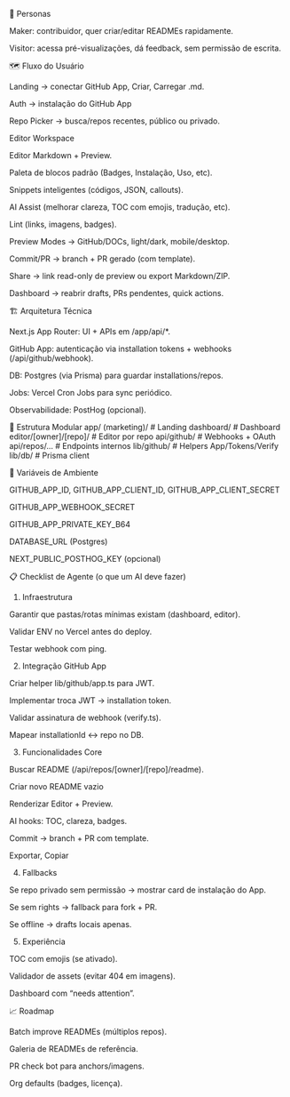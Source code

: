 👤 Personas

Maker: contribuidor, quer criar/editar READMEs rapidamente.

Visitor: acessa pré-visualizações, dá feedback, sem permissão de escrita.

🗺️ Fluxo do Usuário

Landing → conectar GitHub App, Criar, Carregar .md.

Auth → instalação do GitHub App

Repo Picker → busca/repos recentes, público ou privado.

Editor Workspace

Editor Markdown + Preview.

Paleta de blocos padrão (Badges, Instalação, Uso, etc).

Snippets inteligentes (códigos, JSON, callouts).

AI Assist (melhorar clareza, TOC com emojis, tradução, etc).

Lint (links, imagens, badges).

Preview Modes → GitHub/DOCs, light/dark, mobile/desktop.

Commit/PR → branch + PR gerado (com template).

Share → link read-only de preview ou export Markdown/ZIP.

Dashboard → reabrir drafts, PRs pendentes, quick actions.

🏗️ Arquitetura Técnica

Next.js App Router: UI + APIs em /app/api/*.

GitHub App: autenticação via installation tokens + webhooks (/api/github/webhook).

DB: Postgres (via Prisma) para guardar installations/repos.

Jobs: Vercel Cron Jobs para sync periódico.

Observabilidade: PostHog (opcional).

📂 Estrutura Modular
app/
  (marketing)/         # Landing
  dashboard/           # Dashboard
  editor/[owner]/[repo]/  # Editor por repo
  api/github/          # Webhooks + OAuth
  api/repos/...        # Endpoints internos
lib/github/            # Helpers App/Tokens/Verify
lib/db/                # Prisma client

🔑 Variáveis de Ambiente

GITHUB_APP_ID, GITHUB_APP_CLIENT_ID, GITHUB_APP_CLIENT_SECRET

GITHUB_APP_WEBHOOK_SECRET

GITHUB_APP_PRIVATE_KEY_B64

DATABASE_URL (Postgres)

NEXT_PUBLIC_POSTHOG_KEY (opcional)

📋 Checklist de Agente (o que um AI deve fazer)
1. Infraestrutura

Garantir que pastas/rotas mínimas existam (dashboard, editor).

Validar ENV no Vercel antes do deploy.

Testar webhook com ping.

2. Integração GitHub App

Criar helper lib/github/app.ts para JWT.

Implementar troca JWT → installation token.

Validar assinatura de webhook (verify.ts).

Mapear installationId ↔ repo no DB.

3. Funcionalidades Core

Buscar README (/api/repos/[owner]/[repo]/readme).

Criar novo README vazio

Renderizar Editor + Preview.

AI hooks: TOC, clareza, badges.

Commit → branch + PR com template.

Exportar, Copiar

4. Fallbacks

Se repo privado sem permissão → mostrar card de instalação do App.

Se sem rights → fallback para fork + PR.

Se offline → drafts locais apenas.

5. Experiência

TOC com emojis (se ativado).

Validador de assets (evitar 404 em imagens).

Dashboard com “needs attention”.

📈 Roadmap

 Batch improve READMEs (múltiplos repos).

 Galeria de READMEs de referência.

 PR check bot para anchors/imagens.

 Org defaults (badges, licença).